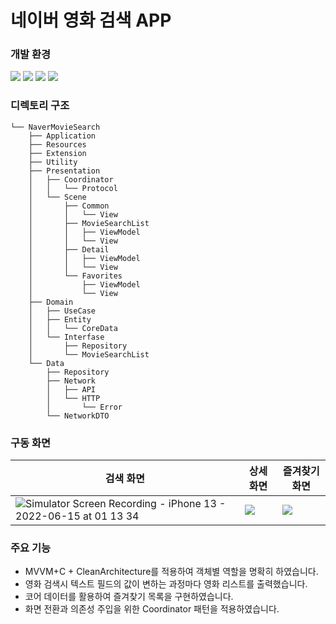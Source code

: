 # 네이버 영화 검색 APP

### 개발 환경
![](https://img.shields.io/badge/Xcode-13.3-blue) ![](https://img.shields.io/badge/Swift-5.6-orange) ![](https://img.shields.io/badge/RxSwift-6.5.0-red) ![](https://img.shields.io/badge/SPM-0.6.0-red)

### 디렉토리 구조
```
└── NaverMovieSearch
    ├── Application
    ├── Resources
    ├── Extension
    ├── Utility
    ├── Presentation
    │   ├── Coordinator
    │   │   └── Protocol
    │   └── Scene
    │       ├── Common
    │       │   └── View
    │       ├── MovieSearchList
    │       │   ├── ViewModel
    │       │   └── View
    │       ├── Detail
    │       │   ├── ViewModel
    │       │   └── View
    │       └── Favorites
    │           ├── ViewModel
    │           └── View
    ├── Domain
    │   ├── UseCase
    │   ├── Entity
    │   │   └── CoreData
    │   └── Interfase
    │       ├── Repository
    │       └── MovieSearchList
    └── Data
        ├── Repository
        ├── Network
        │   ├── API
        │   └── HTTP
        │       └── Error
        └── NetworkDTO
```

### 구동 화면
|검색 화면|상세 화면|즐겨찾기 화면|
|---|---|---|
|![Simulator Screen Recording - iPhone 13 - 2022-06-15 at 01 13 34](https://user-images.githubusercontent.com/98801129/173625686-5a0ea7bf-530c-4a14-ba3c-b1c57906edd1.gif)|![](https://i.imgur.com/NOcB9zI.gif)|![](https://i.imgur.com/C1FCbHq.gif)

### 주요 기능
+ MVVM+C + CleanArchitecture를 적용하여 객체별 역할을 명확히 하였습니다.
+ 영화 검색시 텍스트 필드의 값이 변하는 과정마다 영화 리스트를 출력했습니다.
+ 코어 데이터를 활용하여 즐겨찾기 목록을 구현하였습니다.
+ 화면 전환과 의존성 주입을 위한 Coordinator 패턴을 적용하였습니다.
